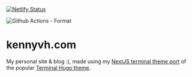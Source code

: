 [![Netlify Status](https://api.netlify.com/api/v1/badges/a1d39bd7-cb99-4836-84c7-faf67832905f/deploy-status)](https://app.netlify.com/sites/silly-rosalind-354c27/deploys)

![Github Actions - Format](https://github.com/hkennyv/kennyvh.com/workflows/Format/badge.svg)

# kennyvh.com

My personal site & blog :), made using my
[NextJS terminal theme port](https://github.com/hkennyv/next-theme-terminal) of
the popular [Terminal Hugo theme](https://github.com/panr/hugo-theme-terminal).
